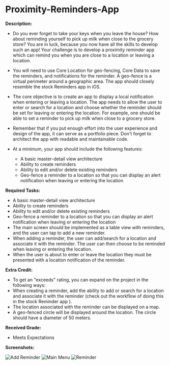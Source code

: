 # Proximity-Reminders-App

**Description:**
  - Do you ever forget to take your keys when you leave the house? How about reminding yourself to pick up milk when close to the grocery store? You are in luck, because you now have all the skills to develop such an app! Your challenge is to develop a proximity reminder app which can remind you when you are close to a location or leaving a location.
   - You will need to use Core Location for geo-fencing, Core Data to save the reminders, and notifications for the reminder. A geo-fence is a virtual perimeter around a geographic area. The app should closely resemble the stock Reminders app in iOS.
  - The core objective is to create an app to display a local notification when entering or leaving a location. The app needs to allow the user to enter or search for a location and choose whether the reminder should be set for leaving or entering the location. For example, one should be able to set a reminder to pick up milk when close to a grocery store.
  - Remember that if you put enough effort into the user experience and design of the app, it can serve as a portfolio piece. Don't forget to architect the app with readable and maintainable code.

  - At a minimum, your app should include the following features:
    - A basic master-detail view architecture
    - Ability to create reminders
    - Ability to edit and/or delete existing reminders
    - Geo-fence a reminder to a location so that you can display an alert notification when leaving or entering the location

**Required Tasks:**
  - A basic master-detail view architecture
  - Ability to create reminders
  - Ability to edit and/or delete existing reminders
  - Geo-fence a reminder to a location so that you can display an alert notification when leaving or entering the location
  - The main screen should be implemented as a table view with reminders, and the user can tap to add a new reminder.
  - When adding a reminder, the user can add/search for a location and associate it with the reminder. The user can then choose to be reminded when leaving or entering the location.
  - When the user is about to enter or leave the location they must be presented with a location notification of the reminder.

**Extra Credit:**
  - To get an "exceeds" rating, you can expand on the project in the following ways:
  - When creating a reminder, add the ability to add or search for a location and associate it with the reminder (check out the workflow of doing this in the stock Reminder app ).
  - The location associated with the reminder can be displayed on a map.
  - A geo-fenced circle will be displayed around the location. The circle should have a diameter of 50 meters.

**Received Grade:**
  - Meets Expectations
  
**Screenshots:**
  
![Add Reminder](https://i.imgur.com/KvYwY21.png)
![Main Menu](https://i.imgur.com/N7qyc80.png)
![Reminder](https://i.imgur.com/U9VgRBC.png)

